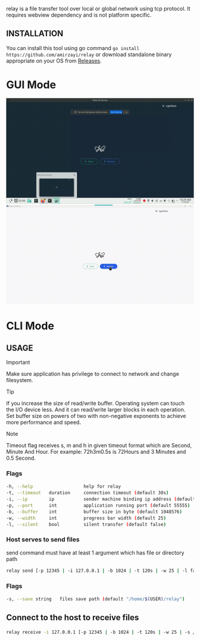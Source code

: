 relay is a file transfer tool over local or global network using tcp protocol.
It requires webview dependency and is not platform specific.

## INSTALLATION
You can install this tool using go command `go install https://github.com/amirzayi/relay` or download standalone binary appropriate on your OS from [Releases](https://github.com/amirzayi/relay/releases).

# GUI Mode
![Animated GIF](gui/sender.gif)
![Animated GIF](gui/receiver.gif)

# CLI Mode
## USAGE
> [!IMPORTANT]
> Make sure application has privilege to connect to network and change filesystem.

> [!TIP]
> If you increase the size of read/write buffer. Operating system can touch the I/O device less. And it can read/write larger blocks in each operation. Set buffer size on powers of two with non-negative exponents to achieve more performance and speed.

> [!NOTE]
> Timeout flag receives s, m and h in given timeout format which are Second, Minute And Hour. For example: 72h3m0.5s is 72Hours and 3 Minutes and 0.5 Second.

### Flags
```bash
-h, --help                   help for relay
-t, --timeout   duration     connection timeout (default 30s)
-i, --ip        ip           sender machine binding ip address (default 0.0.0.0)
-p, --port      int          application running port (default 55555)
-b, --buffer    int          buffer size in byte (default 1048576)
-w, --width     int          progress bar width (default 25)
-l, --silent    bool         silent transfer (default false)
```

### Host serves to send files
send command must have at least 1 argument which has file or directory path
```bash
relay send [-p 12345 | -i 127.0.0.1 | -b 1024 | -t 120s | -w 25 | -l false] some_file.ext other_file2.ext some_directory_within_subdirectories
```

### Flags
```bash
-s, --save string   files save path (default "/home/$(USER)/relay")
```

## Connect to the host to receive files
```bash
relay receive -i 127.0.0.1 [-p 12345 | -b 1024 | -t 120s | -w 25 | -s /home | -l false]
```

